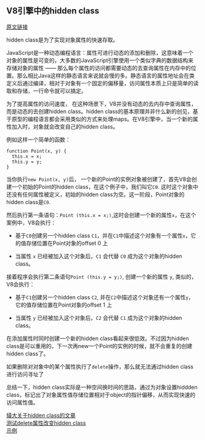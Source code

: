 ## V8引擎中的hidden class
[原文链接](https://developers.google.com/v8/design?csw=1#prop_access)

hidden class是为了实现对象属性的快速存取。

JavaScript是一种动态编程语言：属性可进行动态的添加和删除，这意味着一个对象的属性是可变的，大多数的JavaScript引擎使用一个类似字典的数据结构来存储对象的属性 —— 那么每个属性的访问都需要动态的去查询属性在内存中的位置。那么相比Java这样的静态语言来说就会慢的多。静态语言的属性地址会在类定义后通过编译，相对于对象有一个固定的偏移量，访问属性本质上只是简单的读取和存储，一行命令就可以搞定。

为了提高属性的访问速度， 在这种场景下，V8并没有动态的去内存中查询属性，而是动态的去创建hidden class。hidden class的基本原理并非什么新的创见，基于原型的编程语言都会采用类似的方式来处理maps。在V8引擎中，当一个新的属性加入时，对象就会改变自己的hidden class。

例如这样一个简单的函数：

    function Point(x, y) {
      this.x = x;
      this.y = y;
    }
当你执行`new Point(x, y)`后， 一个新的Point的实例对象被创建了，首先V8会创建一个初始的Point的hidden class，在这个例子中，我们叫它`C0`. 这时这个对象中还没有任何属性被定义，初始的hidden class为空。这一阶段，Point对象的hidden class是`C0`.

然后执行第一条语句：`Point (this.x = x;)`,这时会创建一个新的属性`x`，在这个案例中，V8会执行：

- 基于`C0`创建另一个hidden class `C1`，并在`C1`中描述这个对象有一个属性`x`，它的值存储位置在Point对象的offset 0 上

- 当属性 `x` 已经被加入这个对象后，`C1` 会代替 `C0` 成为这个对象的hidden class。

接着程序会执行第二条语句`Point (this.y = y;)`, 创建一个新的属性 `y`, 类似的，V8会执行： 

- 基于`C1`创建另一个hidden class `C2`, 并在`C2`中描述这个对象还有一个属性`y`，它的值存储位置在Point对象的offset 1 上

- 当属性 `y` 已经被加入这个对象后，`C2` 会代替 `C1` 成为这个对象的hidden class。

在添加属性时同时创建一个新的hidden class看起来很低效。不过因为hidden class是可以重用的，下一次再new一个Point的实例的时候，就不会重复的创建hidden class了。

如果删除对对象中的某个属性执行了`delete`操作，那么就无法通过hidden class进行访问寻址了  

总结一下，hidden class实际是一种空间换时间的思路，通过为对象设置hiddden class，标记出了对象属性值存储位置相对于object的指针偏移，从而实现快速的访问属性值。  

[貘大关于hidden class的文章](http://www.w3ctech.com/topic/660)   
[测试delete属性改变hidden class](http://jsperf.com/test-v8-delete)  
[示例](http://debuggable.com/posts/understanding-hidden-classes-in-v8:4c7e81e4-1330-4398-8bd2-761bcbdd56cb)